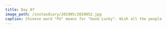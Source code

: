 ```yaml
---
title: Day 87
image_path: /instaxdiary/201905/2019052.jpg
caption: Chinese word "FU" means for "Good Lucky". Wish all the people that suffered #coronavirus  will healthy and safe.
---
```


